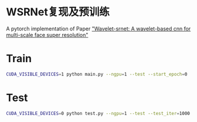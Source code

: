 # WSRNet复现及预训练
A pytorch implementation of Paper ["Wavelet-srnet: A wavelet-based cnn for multi-scale face super resolution"](http://openaccess.thecvf.com/content_iccv_2017/html/Huang_Wavelet-SRNet_A_Wavelet-Based_ICCV_2017_paper.html)

# Train

```bash
CUDA_VISIBLE_DEVICES=1 python main.py --ngpu=1 --test --start_epoch=0  --test_iter=1000  --batchSize=64 --test_batchSize=32 --nrow=4  --upscale=3 --input_height=128 --output_height=128 --crop_height=128 --lr=2e-4  --nEpochs=500 --cuda
```

# Test

```bash
CUDA_VISIBLE_DEVICES=0 python test.py --ngpu=1 --test --test_iter=1000 --test_batchSize=32 --nrow=4 --upscale=4 --input_height=128 --output_height=128 --cuda
```




